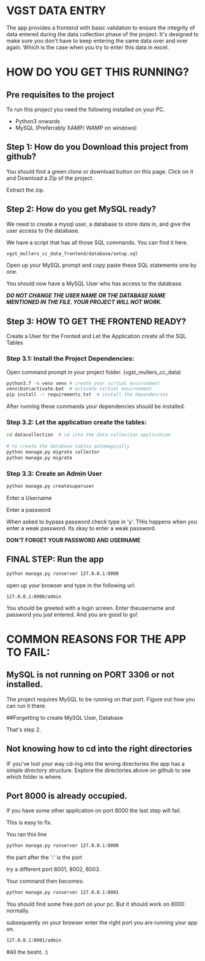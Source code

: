 # VGST DATA ENTRY

The app provides a frontend with basic validation to ensure the integrity of data entered during the data collection
phase of the project. It's designed to make sure you don't have to keep entering the same data over and over again. 
Which is the case when you try to enter this data in excel.

# HOW DO YOU GET THIS RUNNING? 

## Pre requisites to the project

To run this project you need the following installed on your PC.
* Python3 onwards
* MySQL (Preferrably XAMP/ WAMP on windows)

## Step 1: How do you Download this project from github?
You should find a green clone or download button on this page. Click on it and Download a Zip of the project.

Extract the zip.

## Step 2: How  do you get MySQL ready?

We need to create a mysql user, a database to store data in, and give the user access to the database.

We have a script that has all those SQL commands.
You can find it here.

```bash
vgst_mullers_cc_data_frontend/database/setup.sql
```
Open up your MySQL prompt and copy paste these SQL statements one by one.

You should now have a MySQL User who has access to the database.

***DO NOT CHANGE THE USER NAME OR THE DATABASE NAME MENTIONED IN THE FILE. YOUR PROJECT WILL NOT WORK.***

## Step 3:  HOW TO GET THE FRONTEND READY?
Create a User for the Fronted and Let the Application create all the SQL Tables

### Step 3.1: Install the Project Dependencies:


Open command prompt in your project folder. (vgst_mullers_cc_data)

```bash
python3.7 -m venv venv # create your virtual environment
venv\bin\activate.bat  # activate virtual environment
pip install -r requirements.txt  # install the dependencies
```

After running these commands your dependencies should be installed.

### Step 3.2: Let the application create the tables:
```bash
cd datacollection  # cd into the data collection application
 
# to create the database tables automagically
python manage.py migrate collector
python manage.py migrate
``` 

### Step 3.3: Create an Admin User
```bash
python manage.py createsuperuser
```
Enter a Username

Enter a password

When asked to bypass password check type in 'y'. THis happens when you enter a weak password. Its okay to enter a weak password. 

**DON'T FORGET YOUR PASSWORD AND USERNAME**

## FINAL STEP: Run the app

```bash
python manage.py runserver 127.0.0.1:8000
```

open up your browser and type in the following url:

```buildoutcfg
127.0.0.1:8000/admin
```
You should be greeted with a login screen. Enter theusername and password you just entered. And you are good to go!

# COMMON REASONS FOR THE APP TO FAIL:

## MySQL is not running on PORT 3306 or not installed.

The project requires MySQL to be running on that port. Figure out how you can run it there.

##Forgetting to create MySQL User, Database

That's step 2. 

## Not knowing how to cd into the right directories

IF you've lost your way  cd-ing into the wrong directories the app has a simple directory structure.
Explore the directories above on github to see which folder is where.

## Port 8000 is already occupied.
If you have some other application on port 8000 the last step will fail.

This is easy to fix.

You ran this line

```bash
python manage.py runserver 127.0.0.1:8000
```

the part after the ':' is the port

try a different port 8001, 8002, 8003.

Your command then becomes:
```bash
python manage.py runserver 127.0.0.1:8001
```

You should find some free port on your pc. But it should work on 8000 normally.

subsequently on your browser enter the right port you are running your app on.

```bash
127.0.0.1:8001/admin
```



#All the besht. :) 